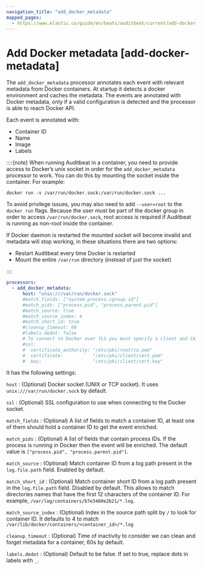 ```yaml
---
navigation_title: "add_docker_metadata"
mapped_pages:
  - https://www.elastic.co/guide/en/beats/auditbeat/current/add-docker-metadata.html
---
```


# Add Docker metadata [add-docker-metadata]


The `add_docker_metadata` processor annotates each event with relevant metadata from Docker containers. At startup it detects a docker environment and caches the metadata. The events are annotated with Docker metadata, only if a valid configuration is detected and the processor is able to reach Docker API.

Each event is annotated with:

* Container ID
* Name
* Image
* Labels

::::{note}
When running Auditbeat in a container, you need to provide access to Docker’s unix socket in order for the `add_docker_metadata` processor to work. You can do this by mounting the socket inside the container. For example:

`docker run -v /var/run/docker.sock:/var/run/docker.sock ...`

To avoid privilege issues, you may also need to add `--user=root` to the `docker run` flags. Because the user must be part of the docker group in order to access `/var/run/docker.sock`, root access is required if Auditbeat is running as non-root inside the container.

If Docker daemon is restarted the mounted socket will become invalid and metadata will stop working, in these situations there are two options:

* Restart Auditbeat every time Docker is restarted
* Mount the entire `/var/run` directory (instead of just the socket)

::::


```yaml
processors:
  - add_docker_metadata:
      host: "unix:///var/run/docker.sock"
      #match_fields: ["system.process.cgroup.id"]
      #match_pids: ["process.pid", "process.parent.pid"]
      #match_source: true
      #match_source_index: 4
      #match_short_id: true
      #cleanup_timeout: 60
      #labels.dedot: false
      # To connect to Docker over TLS you must specify a client and CA certificate.
      #ssl:
      #  certificate_authority: "/etc/pki/root/ca.pem"
      #  certificate:           "/etc/pki/client/cert.pem"
      #  key:                   "/etc/pki/client/cert.key"
```

It has the following settings:

`host`
:   (Optional) Docker socket (UNIX or TCP socket). It uses `unix:///var/run/docker.sock` by default.

`ssl`
:   (Optional) SSL configuration to use when connecting to the Docker socket.

`match_fields`
:   (Optional) A list of fields to match a container ID, at least one of them should hold a container ID to get the event enriched.

`match_pids`
:   (Optional) A list of fields that contain process IDs. If the process is running in Docker then the event will be enriched. The default value is `["process.pid", "process.parent.pid"]`.

`match_source`
:   (Optional) Match container ID from a log path present in the `log.file.path` field. Enabled by default.

`match_short_id`
:   (Optional) Match container short ID from a log path present in the `log.file.path` field. Disabled by default. This allows to match directories names that have the first 12 characters of the container ID. For example, `/var/log/containers/b7e3460e2b21/*.log`.

`match_source_index`
:   (Optional) Index in the source path split by `/` to look for container ID. It defaults to 4 to match `/var/lib/docker/containers/<container_id>/*.log`

`cleanup_timeout`
:   (Optional) Time of inactivity to consider we can clean and forget metadata for a container, 60s by default.

`labels.dedot`
:   (Optional) Default to be false. If set to true, replace dots in labels with `_`.

